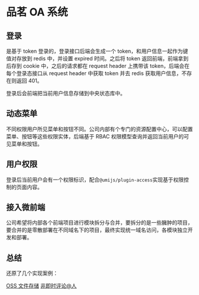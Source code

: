 # 品茗 OA 系统

## 登录

是基于 token 登录的，登录接口后端会生成一个 token，和用户信息一起作为键值对存放到 redis 中，并设置 expired 时间。之后将 token 返回前端，前端拿到后存到 cookie 中，之后的请求都在 request header 上携带该 token，后端会在每个登录态接口从 request header 中获取 token 并去 redis 获取用户信息，不存在则返回 401。

登录后会前端把当前用户信息存储到中央状态库中。

## 动态菜单

不同权限用户所见菜单和按钮不同。公司内部有个专门的资源配置中心，可以配置菜单、按钮等这些权限实体，后端基于 RBAC 权限模型查询并返回当前用户的可见菜单和按钮。

## 用户权限

登录后当前用户会有一个权限标识，配合`@umijs/plugin-access`实现基于权限控制的页面内容。

## 接入微前端

公司希望将内部各个前端项目进行模块拆分与合并，要拆分的是一些臃肿的项目，要合并的是零散部署在不同域名下的项目，最终实现统一域名访问，各模块独立开发和部署。

## 总结

还原了几个实现案例：

[OSS 文件存储]()
[非即时评论@人]()
